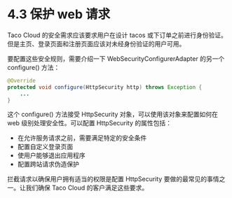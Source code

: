 # 4.3 保护 web 请求

Taco Cloud 的安全需求应该要求用户在设计 tacos 或下订单之前进行身份验证。但是主页、登录页面和注册页面应该对未经身份验证的用户可用。

要配置这些安全规则，需要介绍一下 WebSecurityConfigurerAdapter 的另一个 configure\(\) 方法：

```java
@Override
protected void configure(HttpSecurity http) throws Exception {
    ...
}
```

这个 configure\(\) 方法接受 HttpSecurity 对象，可以使用该对象来配置如何在 web 级别处理安全性。可以配置 HttpSecurity 的属性包括：

* 在允许服务请求之前，需要满足特定的安全条件
* 配置自定义登录页面
* 使用户能够退出应用程序
* 配置跨站请求伪造保护

拦截请求以确保用户拥有适当的权限是配置 HttpSecurity 要做的最常见的事情之一。让我们确保 Taco Cloud 的客户满足这些要求。

